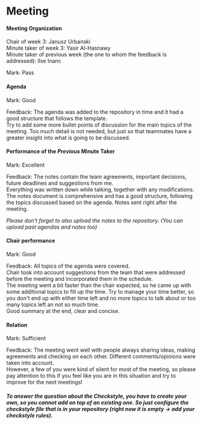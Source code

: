 # Meeting


#### Meeting Organization

Chair of week 3: Janusz Urbanski  
Minute taker of week 3: Yasir Al-Hasnawy  
Minute taker of previous week (the one to whom the feedback is addressed): Ilse Inanc

Mark: Pass


#### Agenda

Mark: Good

Feedback: The agenda was added to the repository in time and it had a good structure that follows the template.  
Try to add some more bullet points of discussion for the main topics of the meeting. Too much detail is not needed, but just so that teammates have a greater insight into what is going to be discussed.


#### Performance of the *Previous* Minute Taker

Mark: Excellent

Feedback: The notes contain the team agreements, important decisions, future deadlines and suggestions from me.  
Everything was written down while talking, together with any modifications.  
The notes document is comprehensive and has a good structure, following the topics discussed based on the agenda.
Notes sent right after the meeting. 

*Please don't forget to also upload the notes to the repository. (You can upload past agendas and notes too)*


#### Chair performance

Mark: Good

Feedback: All topics of the agenda were covered.  
Chair took into account suggestions from the team that were addressed before the meeting and incorporated them in the schedule.   
The meeting went a bit faster than the chair expected, so he came up with some additional topics to fill up the time. Try to manage your time better, so you don't end up with either time left and no more topics to talk about or too many topics left an not so much time.  
Good summary at the end, clear and concise.


#### Relation

Mark: Sufficient

Feedback: The meeting went well with people always sharing ideas, making agreements and checking on each other. Different comments/opinions were taken into account.  
However, a few of you were kind of silent for most of the meeting, so please pay attention to this if you feel like you are in this situation and try to improve for the next meetings!

##### To answer the question about the Checkstyle, you have to create your own, so you cannot add on top of an existing one. So just configure the checkstyle file that is in your repository (right now it is empty -> add your checkstyle rules).

